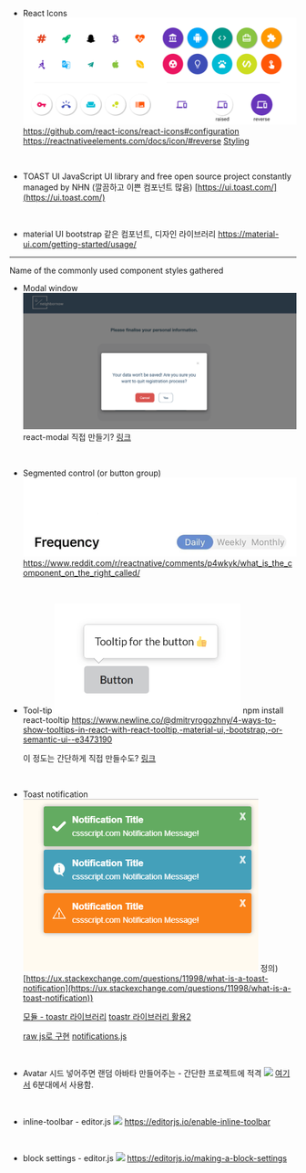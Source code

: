 - React Icons
![](./img/react-icons.png)
https://github.com/react-icons/react-icons#configuration
https://reactnativeelements.com/docs/icon/#reverse
[Styling](https://stackoverflow.com/questions/56636280/how-to-style-react-icons)

<br>

* TOAST UI
JavaScript UI library and free open source project constantly managed by NHN
(깔끔하고 이쁜 컴포넌트 많음)
[https://ui.toast.com/](https://ui.toast.com/)

<br>

* material UI
bootstrap 같은 컴포넌트, 디자인 라이브러리
https://material-ui.com/getting-started/usage/

---

Name of the commonly used component styles gathered

- Modal window
  ![](./img/modal_window.png)
  react-modal
  직접 만들기? [링크](https://medium.com/@bestseob93/%ED%9A%A8%EC%9C%A8%EC%A0%81%EC%9D%B8-%EB%A6%AC%EC%95%A1%ED%8A%B8-%EB%AA%A8%EB%8B%AC-react-modal-%EB%A7%8C%EB%93%A4%EA%B8%B0-bd003458e9d)

<br>

- Segmented control (or button group)
  ![](./img/segmented_control.png)
  https://www.reddit.com/r/reactnative/comments/p4wkyk/what_is_the_component_on_the_right_called/

<br>

- Tool-tip
![](./img/tooltip.png)
npm install react-tooltip
https://www.newline.co/@dmitryrogozhny/4-ways-to-show-tooltips-in-react-with-react-tooltip,-material-ui,-bootstrap,-or-semantic-ui--e3473190

  이 정도는 간단하게 직접 만들수도? [링크](https://velog.io/@altmshfkgudtjr/Custom-Tooltip-%EC%A0%9C%EC%9E%91%EA%B8%B0)
  
  <br>
  
- Toast notification
![](./img/toast.png)
정의) [https://ux.stackexchange.com/questions/11998/what-is-a-toast-notification](https://ux.stackexchange.com/questions/11998/what-is-a-toast-notification))

  [모듈 - toastr 라이브러리](https://nowonbun.tistory.com/565)
 [toastr 라이브러리 활용2](https://www.leafcats.com/113)
 
  [raw js로 구현](https://marshall-ku.tistory.com/307)
[notifications.js](https://www.cssscript.com/minimal-notification-popup-pure-javascript/#comments)

<br>

* Avatar
시드 넣어주면 랜덤 아바타 만들어주는 - 간단한 프로젝트에 적격
![](avatars.jpg)
[여기서](https://www.youtube.com/watch?v=J5x3OMXjgMc&ab_channel=Fireship) 6분대에서 사용함.

<br>

* inline-toolbar - editor.js
![](inline-toolbar.jpg)
https://editorjs.io/enable-inline-toolbar

<br>

* block settings - editor.js
![](block-settings.png)
https://editorjs.io/making-a-block-settings